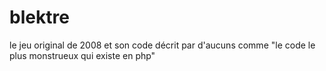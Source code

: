 # blektre

le jeu original de 2008 et son code décrit par d'aucuns comme "le code le plus monstrueux qui existe en php"

